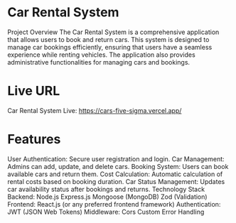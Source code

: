 # Car Rental System
Project Overview
The Car Rental System is a comprehensive application that allows users to book and return cars. This system is designed to manage car bookings efficiently, ensuring that users have a seamless experience while renting vehicles. The application also provides administrative functionalities for managing cars and bookings.

 # Live URL
Car Rental System Live: https://cars-five-sigma.vercel.app/

# Features
User Authentication: Secure user registration and login.
Car Management: Admins can add, update, and delete cars.
Booking System: Users can book available cars and return them.
Cost Calculation: Automatic calculation of rental costs based on booking duration.
Car Status Management: Updates car availability status after bookings and returns.
Technology Stack
Backend:
Node.js
Express.js
Mongoose (MongoDB)
Zod (Validation)
Frontend:
React.js (or any preferred frontend framework)
Authentication:
JWT (JSON Web Tokens)
Middleware:
Cors
Custom Error Handling